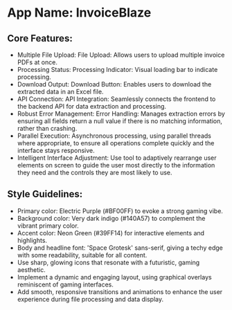 # **App Name**: InvoiceBlaze

## Core Features:

- Multiple File Upload: File Upload: Allows users to upload multiple invoice PDFs at once.
- Processing Status: Processing Indicator: Visual loading bar to indicate processing.
- Download Output: Download Button: Enables users to download the extracted data in an Excel file.
- API Connection: API Integration: Seamlessly connects the frontend to the backend API for data extraction and processing.
- Robust Error Management: Error Handling: Manages extraction errors by ensuring all fields return a null value if there is no matching information, rather than crashing.
- Parallel Execution: Asynchronous processing, using parallel threads where appropriate, to ensure all operations complete quickly and the interface stays responsive.
- Intelligent Interface Adjustment: Use tool to adaptively rearrange user elements on screen to guide the user most directly to the information they need and the controls they are most likely to use.

## Style Guidelines:

- Primary color: Electric Purple (#BF00FF) to evoke a strong gaming vibe.
- Background color: Very dark indigo (#140A57) to complement the vibrant primary color.
- Accent color: Neon Green (#39FF14) for interactive elements and highlights.
- Body and headline font: 'Space Grotesk' sans-serif, giving a techy edge with some readability, suitable for all content.
- Use sharp, glowing icons that resonate with a futuristic, gaming aesthetic.
- Implement a dynamic and engaging layout, using graphical overlays reminiscent of gaming interfaces.
- Add smooth, responsive transitions and animations to enhance the user experience during file processing and data display.